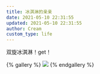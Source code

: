 ```yaml
---
title: 冰淇淋的亲亲
date: 2021-05-10 22:31:55
updated: 2021-05-10 22:31:55
author: Cream
custom_type: life
---
```


双旋冰淇淋！get！

{% gallery %}
![](https://wx1.sinaimg.cn/mw690/007MoDDugy1gqdpd4j7a7j31yc2lskjm.jpg)
{% endgallery %}